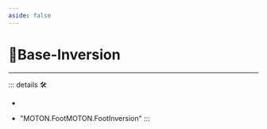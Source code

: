 ```yaml
---
aside: false
---
```

# 🔷Base-Inversion

---

<!-- =================================================== -->
<!-- =================================================== -->
<!-- =================================================== -->
<!-- =================================================== -->
<!-- =================================================== -->
::: details 🛠

-

- "MOTON.FootMOTON.FootInversion"
:::
